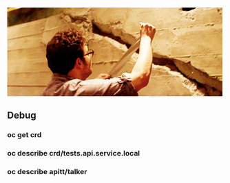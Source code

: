 ![alt text](img.gif)

## Debug
### oc get crd
### oc describe crd/tests.api.service.local
### oc describe apitt/talker
